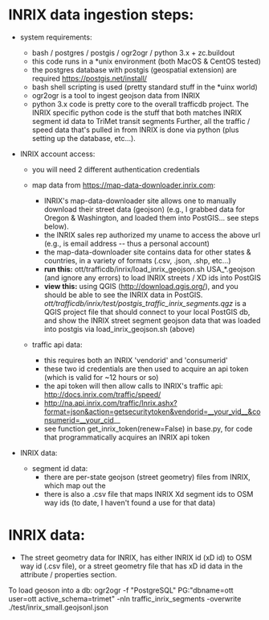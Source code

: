 INRIX data ingestion steps:
===========================
 - system requirements:
   - bash / postgres / postgis / ogr2ogr / python 3.x + zc.buildout
   - this code runs in a *unix environment (both MacOS & CentOS tested)
   - the postgres database with postgis (geospatial extension) are required https://postgis.net/install/
   - bash shell scripting is used (pretty standard stuff in the *uinx world)
   - ogr2ogr is a tool to ingest geojson data from INRIX
   - python 3.x code is pretty core to the overall trafficdb project. 
     The INRIX specific python code is the stuff that both matches INRIX segment id data to TriMet transit segments
     Further, all the traffic / speed data that's pulled in from INRIX is done via python (plus setting up the database, etc...).

 - INRIX account access:
    - you will need 2 different authentication credentials
    - map data from https://map-data-downloader.inrix.com:
      - INRIX's map-data-downloader site allows one to manually download their street data (geojson)
        (e.g., I grabbed data for Oregon & Washington, and loaded them into PostGIS... see steps below).
      - the INRIX sales rep authorized my uname to access the above url (e.g., is email address -- thus a personal account)
      - the map-data-downloader site contains data for other states & countries, in a variety of formats (.csv, .json, .shp, etc...)
      - **run  this:** ott/trafficdb/inrix/load_inrix_geojson.sh USA_*.geojson (and ignore any errors) to load INRIX streets / XD ids into PostGIS
      - **view this:** using QGIS (http://download.qgis.org/), and you should be able to see the INRIX data in PostGIS.
        _ott/trafficdb/inrix/test/postgis_traffic_inrix_segments.qgz_ is a QGIS project file that should connect to your 
        local PostGIS db, and show the INRIX street segment geojson data that was loaded into postgis via load_inrix_geojson.sh (above)
      
    - traffic api data:
      - this requires both an INRIX 'vendorid' and 'consumerid' 
      - these two id credentials are then used to acquire an api token (which is valid for ~12 hours or so)
      - the api token will then allow calls to INRIX's traffic api: http://docs.inrix.com/traffic/speed/
      - http://na.api.inrix.com/traffic/Inrix.ashx?format=json&action=getsecuritytoken&vendorid=__your_vid__&consumerid=__your_cid__
      - see function get_inrix_token(renew=False) in base.py, for code that programmatically acquires an INRIX api token
 
 - INRIX data:
    - segment id data: 
      - there are per-state geojson (street geometry) files from INRIX, which map 
        out the
      - there is also a .csv file that maps INRIX Xd segment ids to OSM way ids
        (to date, I haven't found a use for that data) 


INRIX data:
===========

- The street geometry data for INRIX, has either INRIX id (xD id) to OSM way id (.csv file), or a street geometry file that has xD id data in the attribute / properties section.

To load geoson into a db:
 ogr2ogr -f "PostgreSQL" PG:"dbname=ott user=ott active_schema=trimet" -nln traffic_inrix_segments -overwrite ./test/inrix_small.geojsonl.json
   


